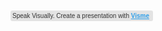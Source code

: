 <script src="//my.visme.co/visme.js"></script><div class="visme_d" data-url="kkzy43ex-nfjaz" data-w="1366" data-h="768" data-domain="my"></div><p style="width: 222px; font-family: Arial; border-radius:3px; padding: 3px; background-color: rgba(0, 0, 0, 0.1); font-size: 10px; color: #333333">Speak Visually. Create a presentation with <a href="https://www.visme.co/presentation-software?utm_source=CTA&utm_medium=Embed" target="_blank" style="color: #30a0ea"><strong>Visme</strong></a></p>
